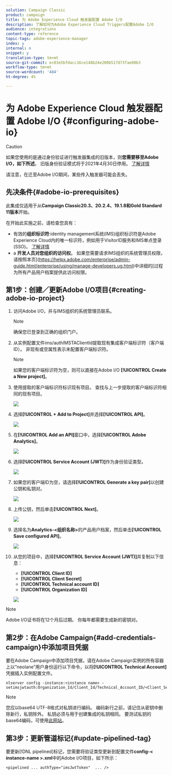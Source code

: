 ```yaml
---
solution: Campaign Classic
product: campaign
title: 为 Adobe Experience Cloud 触发器配置 Adobe I/O
description: 了解如何为Adobe Experience Cloud Triggers配置Adobe I/O
audience: integrations
content-type: reference
topic-tags: adobe-experience-manager
index: y
internal: n
snippet: y
translation-type: tm+mt
source-git-commit: ec03e5bfdacc16ce148b24e200b517d73fae00b3
workflow-type: tm+mt
source-wordcount: '484'
ht-degree: 4%

---
```



# 为 Adobe Experience Cloud 触发器配置 Adobe I/O {#configuring-adobe-io}

>[!CAUTION]
>
>如果您使用的是通过身份验证进行触发器集成的旧版本，则&#x200B;**您需要移至Adobe I/O，如下所述**。 旧版身份验证模式将于2021年4月30日停用。 [了解详情](https://experienceleaguecommunities.adobe.com/t5/adobe-analytics-discussions/adobe-analytics-legacy-api-end-of-life-notice/td-p/385411)
>
>请注意，在迁至Adobe I/O期间，某些传入触发器可能会丢失。

## 先决条件{#adobe-io-prerequisites}

此集成仅适用于从&#x200B;**Campaign Classic20.3、20.2.4、19.1.8和Gold Standard 11版本**&#x200B;开始。

在开始此实施之前，请检查您具有：

* 有效的&#x200B;**组织标识符**:identity management系统(IMS)组织标识符是Adobe Experience Cloud内的唯一标识符，例如用于VisitorID服务和IMS单点登录(SSO)。 [了解详情](https://experienceleague.adobe.com/docs/core-services/interface/manage-users-and-products/organizations.html)
* a **开发人员对您组织的访问权**。  如果您需要请求IMS组织的系统管理员权限，请按照本页](https://helpx.adobe.com/enterprise/admin-guide.html/enterprise/using/manage-developers.ug.html)中详细的[过程为所有产品用户档案提供此访问权限。
>
## 第1步：创建／更新Adobe I/O项目{#creating-adobe-io-project}

1. 访问Adobe I/O，并与IMS组织的系统管理员联系。

   >[!NOTE]
   >
   > 确保您已登录到正确的组织门户。

1. 从实例配置文件ims/authIMSTAClientId提取现有集成客户端标识符（客户端ID）。 非现有或空属性表示未配置客户端标识符。

   >[!NOTE]
   >
   >如果您的客户端标识符为空，则可以直接在Adobe I/O **[!UICONTROL Create a New project]**。

1. 使用提取的客户端标识符标识现有项目。 查找与上一步提取的客户端标识符相同的现有项目。

   ![](assets/do-not-localize/adobe_io_8.png)

1. 选择&#x200B;**[!UICONTROL + Add to Project]**&#x200B;并选择&#x200B;**[!UICONTROL API]**。

   ![](assets/do-not-localize/adobe_io_1.png)

1. 在&#x200B;**[!UICONTROL Add an API]**&#x200B;窗口中，选择&#x200B;**[!UICONTROL Adobe Analytics]**。

   ![](assets/do-not-localize/adobe_io_2.png)

1. 选择&#x200B;**[!UICONTROL Service Account (JWT)]**&#x200B;作为身份验证类型。

   ![](assets/do-not-localize/adobe_io_3.png)

1. 如果您的客户端ID为空，请选择&#x200B;**[!UICONTROL Generate a key pair]**&#x200B;以创建公钥和私钥对。

   ![](assets/do-not-localize/adobe_io_4.png)

1. 上传公钥，然后单击&#x200B;**[!UICONTROL Next]**。

   ![](assets/do-not-localize/adobe_io_5.png)

1. 选择名为&#x200B;**Analytics-&lt;组织名称>**&#x200B;的产品用户档案，然后单击&#x200B;**[!UICONTROL Save configured API]**。

   ![](assets/do-not-localize/adobe_io_6.png)

1. 从您的项目中，选择&#x200B;**[!UICONTROL Service Account (JWT)]**&#x200B;并复制以下信息：
   * **[!UICONTROL Client ID]**
   * **[!UICONTROL Client Secret]**
   * **[!UICONTROL Technical account ID]**
   * **[!UICONTROL Organization ID]**

   ![](assets/do-not-localize/adobe_io_7.png)

>[!NOTE]
>
>Adobe I/O证书将在12个月后过期。 你每年都需要生成新的密钥对。

## 第2步：在Adobe Campaign{#add-credentials-campaign}中添加项目凭据

要在Adobe Campaign中添加项目凭据，请在Adobe Campaign实例的所有容器上以“neolane”用户身份运行以下命令，以将&#x200B;**[!UICONTROL Technical Account]**&#x200B;凭据插入实例配置文件。

```
nlserver config -instance:<instance name> -setimsjwtauth:Organization_Id/Client_Id/Technical_Account_ID/<Client_Secret>/<Base64_encoded_Private_Key>
```

>[!NOTE]
>
>您应以base64 UTF-8格式对私钥进行编码。 编码新行之前，请记住从密钥中删除新行，私钥除外。 私钥必须与用于创建集成的私钥相同。 要测试私钥的base64编码，可使用[此网站](https://www.base64encode.org/)。

## 第3步：更新管道标记{#update-pipelined-tag}

要更新[!DNL pipelined]标记，您需要将验证类型更新到配置文件&#x200B;**config-&lt; instance-name >.xml**&#x200B;中的Adobe I/O项目，如下所示：

```
<pipelined ... authType="imsJwtToken"  ... />
```
